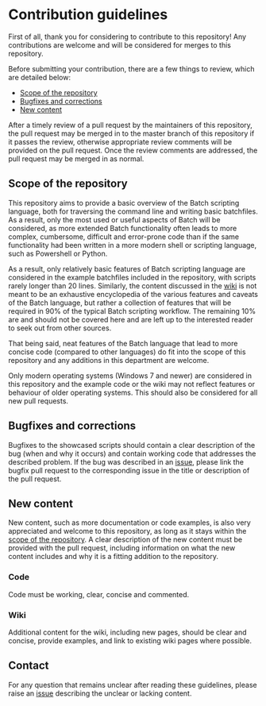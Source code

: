 # Contribution guidelines

First of all, thank you for considering to contribute to this repository! Any contributions are welcome and will be considered for merges to this repository.

Before submitting your contribution, there are a few things to review, which are detailed below:
- [Scope of the repository](https://github.com/rbaltrusch/batch/blob/master/CONTRIBUTING.md/#scope-of-the-repository)
- [Bugfixes and corrections](https://github.com/rbaltrusch/batch/blob/master/CONTRIBUTING.md/#bugfixes-and-corrections)
- [New content](https://github.com/rbaltrusch/batch/blob/master/CONTRIBUTING.md/#new-content)

After a timely review of a pull request by the maintainers of this repository, the pull request may be merged in to the master branch of this repository if it passes the review, otherwise appropriate review comments will be provided on the pull request. Once the review comments are addressed, the pull request may be merged in as normal.

## Scope of the repository

This repository aims to provide a basic overview of the Batch scripting language, both for traversing the command line and writing basic batchfiles. As a result, only the most used or useful aspects of Batch will be considered, as more extended Batch functionality often leads to more complex, cumbersome, difficult and error-prone code than if the same functionality had been written in a more modern shell or scripting language, such as Powershell or Python.

As a result, only relatively basic features of Batch scripting language are considered in the example batchfiles included in the repository, with scripts rarely longer than 20 lines. Similarly, the content discussed in the [wiki](https://github.com/rbaltrusch/batch/wiki) is not meant to be an exhaustive encyclopedia of the various features and caveats of the Batch language, but rather a collection of features that will be required in 90% of the typical Batch scripting workflow. The remaining 10% are and should not be covered here and are left up to the interested reader to seek out from other sources.

That being said, neat features of the Batch language that lead to more concise code (compared to other languages) do fit into the scope of this repository and any additions in this department are welcome.

Only modern operating systems (Windows 7 and newer) are considered in this repository and the example code or the wiki may not reflect features or behaviour of older operating systems. This should also be considered for all new pull requests.

## Bugfixes and corrections

Bugfixes to the showcased scripts should contain a clear description of the bug (when and why it occurs) and contain working code that addresses the described problem. If the bug was described in an [issue](https://github.com/rbaltrusch/batch/issues), please link the bugfix pull request to the corresponding issue in the title or description of the pull request.

## New content

New content, such as more documentation or code examples, is also very appreciated and welcome to this repository, as long as it stays within the [scope of the repository](https://github.com/rbaltrusch/batch/blob/master/CONTRIBUTING.md/#scope-of-the-repository). A clear description of the new content must be provided with the pull request, including information on what the new content includes and why it is a fitting addition to the repository.

### Code
Code must be working, clear, concise and commented.

### Wiki
Additional content for the wiki, including new pages, should be clear and concise, provide examples, and link to existing wiki pages where possible.

## Contact

For any question that remains unclear after reading these guidelines, please raise an [issue](https://github.com/rbaltrusch/batch/issues) describing the unclear or lacking content.
